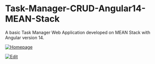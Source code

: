 # Task-Manager-CRUD-Angular14-MEAN-Stack


A basic Task Manager Web Application developed on MEAN Stack with Angular version 14.

<a href="https://ibb.co/HKmLL9M"><img src="https://i.ibb.co/D13PPj6/Homepage.png" alt="Homepage" border="0"></a>


<a href="https://ibb.co/3vdnfPY"><img src="https://i.ibb.co/8bsHzQ4/Edit.png" alt="Edit" border="0"></a>
